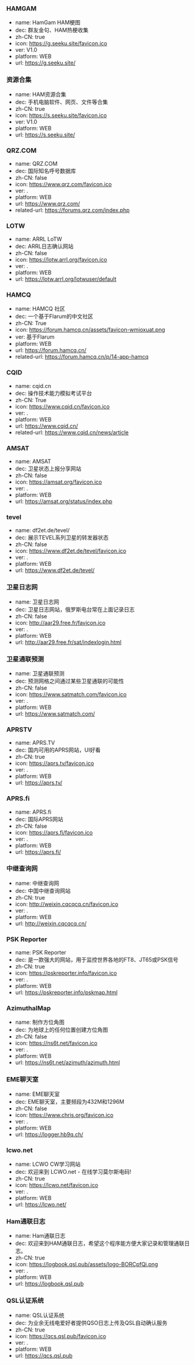 ### HAMGAM
- name: HamGam HAM梗图
- dec: 群友金句、HAM热梗收集
- zh-CN: true
- icon: https://g.seeku.site/favicon.ico
- ver: V1.0
- platform: WEB
- url: https://g.seeku.site/
### 资源合集
- name: HAM资源合集
- dec: 手机电脑软件、网页、文件等合集
- zh-CN: true
- icon: https://s.seeku.site/favicon.ico
- ver: V1.0
- platform: WEB
- url: https://s.seeku.site/
### QRZ.COM
- name: QRZ.COM
- dec: 国际知名呼号数据库
- zh-CN: false
- icon: https://www.qrz.com/favicon.ico
- ver: .
- platform: WEB
- url: https://www.qrz.com/
- related-url: https://forums.qrz.com/index.php
### LOTW
- name: ARRL LoTW
- dec: ARRL日志确认网站
- zh-CN: false
- icon: https://lotw.arrl.org/favicon.ico
- ver: .
- platform: WEB
- url: https://lotw.arrl.org/lotwuser/default
### HAMCQ
- name: HAMCQ 社区
- dec: 一个基于Flarum的中文社区
- zh-CN: True
- icon: https://forum.hamcq.cn/assets/favicon-wmioxuat.png
- ver: 基于Flarum
- platform: WEB
- url: https://forum.hamcq.cn/
- related-url: https://forum.hamcq.cn/p/14-app-hamcq
### CQID
- name: cqid.cn
- dec: 操作技术能力模拟考试平台
- zh-CN: True
- icon: https://www.cqid.cn/favicon.ico
- ver: .
- platform: WEB
- url: https://www.cqid.cn/
- related-url: https://www.cqid.cn/news/article
### AMSAT
- name: AMSAT
- dec: 卫星状态上报分享网站
- zh-CN: false
- icon: https://amsat.org/favicon.ico
- ver: .
- platform: WEB
- url: https://amsat.org/status/index.php
### tevel
- name: df2et.de/tevel/
- dec: 展示TEVEL系列卫星的转发器状态
- zh-CN: false
- icon: https://www.df2et.de/tevel/favicon.ico
- ver: .
- platform: WEB
- url: https://www.df2et.de/tevel/
### 卫星日志网
- name: 卫星日志网
- dec: 卫星日志网站，俄罗斯电台常在上面记录日志
- zh-CN: false
- icon: http://aar29.free.fr/favicon.ico
- ver: .
- platform: WEB
- url: http://aar29.free.fr/sat/indexlogin.html
### 卫星通联预测
- name: 卫星通联预测
- dec: 预测网格之间通过某些卫星通联的可能性
- zh-CN: false
- icon: https://www.satmatch.com/favicon.ico
- ver: .
- platform: WEB
- url: https://www.satmatch.com/
### APRSTV
- name: APRS.TV
- dec: 国内可用的APRS网站，UI好看
- zh-CN: true
- icon: https://aprs.tv/favicon.ico
- ver: .
- platform: WEB
- url: https://aprs.tv/
### APRS.fi
- name: APRS.fi
- dec: 国际APRS网站
- zh-CN: false
- icon: https://aprs.fi/favicon.ico
- ver: .
- platform: WEB
- url: https://aprs.fi/
### 中继查询网
- name: 中继查询网
- dec: 中国中继查询网站
- zh-CN: true
- icon: http://weixin.cqcqcq.cn/favicon.ico
- ver: .
- platform: WEB
- url: http://weixin.cqcqcq.cn/
### PSK Reporter
- name: PSK Reporter
- dec: 是一款强大的网站，用于监控世界各地的FT8、JT65或PSK信号
- zh-CN: true
- icon: https://pskreporter.info/favicon.ico
- ver: .
- platform: WEB
- url: https://pskreporter.info/pskmap.html
### AzimuthalMap
- name: 制作方位角图
- dec: 为地球上的任何位置创建方位角图
- zh-CN: false
- icon: https://ns6t.net/favicon.ico
- ver: .
- platform: WEB
- url: https://ns6t.net/azimuth/azimuth.html
### EME聊天室
- name: EME聊天室
- dec: EME聊天室，主要频段为432M和1296M
- zh-CN: false
- icon: https://www.chris.org/favicon.ico
- ver: .
- platform: WEB
- url: https://logger.hb9q.ch/
### lcwo.net
- name: LCWO CW学习网站
- dec: 欢迎来到 LCWO.net - 在线学习莫尔斯电码!
- zh-CN: true
- icon: https://lcwo.net/favicon.ico
- ver: .
- platform: WEB
- url: https://lcwo.net/
### Ham通联日志
- name: Ham通联日志
- dec: 欢迎来到HAM通联日志，希望这个程序能方便大家记录和管理通联日志。
- zh-CN: true
- icon: https://logbook.qsl.pub/assets/logo-BORCpfQi.png
- ver: .
- platform: WEB
- url: https://logbook.qsl.pub
### QSL认证系统
- name: QSL认证系统
- dec: 为业余无线电爱好者提供QSO日志上传及QSL自动确认服务
- zh-CN: true
- icon: https://qcs.qsl.pub/favicon.ico
- ver: .
- platform: WEB
- url: https://qcs.qsl.pub